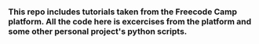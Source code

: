 ### This repo includes tutorials taken from the Freecode Camp platform. All the code here is excercises from the platform and some other personal project's python scripts.
